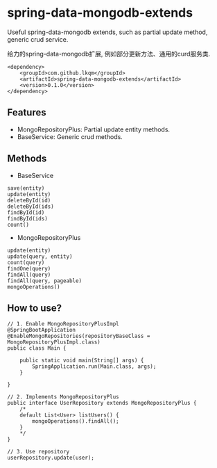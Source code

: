 # spring-data-mongodb-extends
Useful spring-data-mongodb extends, such as partial update method, generic crud service.

给力的spring-data-mongodb扩展, 例如部分更新方法、通用的curd服务类.

```
<dependency>
    <groupId>com.github.lkqm</groupId>
    <artifactId>spring-data-mongodb-extends</artifactId>
    <version>0.1.0</version>
</dependency>
```

## Features
- MongoRepositoryPlus: Partial update entity methods.
- BaseService: Generic crud methods.

## Methods
- BaseService
```
save(entity)
update(entity)
deleteById(id)
deleteById(ids)
findById(id)
findById(ids)
count()
```
- MongoRepositoryPlus
```
update(entity)
update(query, entity)
count(query)
findOne(query)
findAll(query)
findAll(query, pageable)
mongoOperations()
```

## How to use?
```
// 1. Enable MongoRepositoryPlusImpl
@SpringBootApplication
@EnableMongoRepositories(repositoryBaseClass = MongoRepositoryPlusImpl.class)
public class Main {

    public static void main(String[] args) {
        SpringApplication.run(Main.class, args);
    }

}

// 2. Implements MongoRepositoryPlus
public interface UserRepository extends MongoRepositoryPlus {
    /*
    default List<User> listUsers() {
        mongoOperations().findAll();
    }
    */
}

// 3. Use repository
userRepository.update(user);
```

